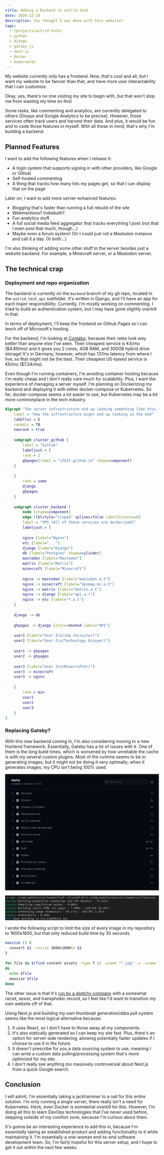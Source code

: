 ```yaml
---
title: Adding a Backend to astrid.tech
date: 2020-12-20
description: You thought I was done with this website?
tags:
  - /projects/astrid-tech/
  - python
  - django
  - gatsby-js
  - next-js
  - docker
  - kubernetes
---
```


My website currently only has a frontend. Now, that's cool and all, but I want
my website to be fancier than that, and have more user interactability that I
can customize.

Okay, yes, there's no one visiting my site to begin with, but that won't stop me
from wasting my time on this!

Some tasks, like commenting and analytics, are currently delegated to others
(Disqus and Google Analytics to be precise). However, those services often track
users and harvest their data. And plus, it would be fun and to code those
features in myself. With all these in mind, that's why I'm building a backend.

## Planned Features

I want to add the following features when I release it:

- A login system that supports signing in with other providers, like Google or
  Github
- Self-hosted commenting
- A thing that tracks how many hits my pages get, so that I can display that on
  the page

Later on, I want to add more server-enhanced features:

- Blogging that's faster than running a full rebuild of the site
- Webmentions? IndieAuth?
- Fun analytics stuff.
- A full social media feed aggregator that tracks everything I post (not that I
  even post that much, though...)
- Maybe even a forum system! (Or I could just roll a Mastodon instance and call
  it a day. Or both...)

I'm also thinking of adding some other stuff to the server besides just a
website backend. For example, a Minecraft server, or a Mastodon server.

## The technical crap

### Deployment and repo organization

The backend is currently on the `backend` branch of my git repo, located in the
`astrid_tech_api` subfolder. It's written in Django, and I'll have an app for
each major responsibility. Currently, I'm mostly working on commenting. I tried
to build an authentication system, but I may have gone slightly overkill in
that.

In terms of deployment, I'll keep the frontend on Github Pages so I can leech
off of Microsoft's hosting.

For the backend, I'm looking at [Contabo](https://contabo.com/), because their
rates look way better than anyone else I've seen. Their cheapest service is
€4/mo (\$4.89/mo) and it gives you 2 cores, 4GB RAM, and 300GB hybrid drive
storage! It's in Germany, however, which has 137ms latency from where I live, so
that might not be the best. Their cheapest US-based service is €6/mo
(\$7.34/mo).

Even though I'm running containers, I'm avoiding container hosting because I'm
really cheap and I don't really care much for scalability. Plus, I want the
experience of managing a server myself. I'm planning on Dockerizing my backend
and deploying it with either docker-compose or Kubernetes. So far,
docker-compose seems a lot easier to use, but Kubernetes may be a bit more
commonplace in the tech industry.

```dot
digraph "The server infrastructure end up looking something like this." {
    label = "How the infrastructure might end up looking in the end"
    labelloc = b
    rankdir = TB
    newrank = true

    subgraph cluster_github {
        label = "Github"
        labeljust = l
        rank = 2
        ghpages[label = "ifd3f.github.io" shape=component]
    }

    {
        rank = same
        django
        ghpages
    }

    subgraph cluster_backend {
        node [shape=component]
        edge [lblstyle="sloped" splines=false labeldistance=0]
        label = "VPS (All of these services are dockerized)"
        labeljust = l

        nginx [label="Nginx"]
        etc [label="..."]
        django [label="Django"]
        db [label="Postgres" shape=cylinder]
        mastodon [label="Mastodon"]
        matrix [label="Matrix"]
        minecraft [label="Minecraft"]

        nginx -> mastodon [label="mastodon.a.t"]
        nginx -> minecraft [label="dynmap.mc.a.t"]
        nginx -> matrix [label="matrix.a.t"]
        nginx -> django [label="api.a.t"]
        nginx -> etc [label="*.a.t"]
    }

    django -> db

    ghpages -> django [style=dashed label="API"]

    user1 [label="User 1\n(Job recruiter)"]
    user2 [label="User 2\n(Technology Enjoyer)"]

    user1 -> ghpages
    user2 -> ghpages

    user3 [label="User 3\n(Minecrafter)"]
    user3 -> minecraft
    user3 -> nginx

    {
        rank = min
        user1
        user2
        user3
    }
}
```

### Replacing Gatsby?

With this new backend coming in, I'm also considering moving to a new frontend
framework. Essentially, Gatsby has a lot of issues with it. One of them is the
long build times, which is worsened by how unreliable the cache is with my
several custom plugins. Most of the runtime seems to be in generating images,
but it might not be doing it very optimally; when it generates images, my CPU
isn't being 100% used.

![Wow, these are very long build times, I wonder what could be causing it?](./gatsby-build-ci.png)

![Image generation. It's all image generation.](./gatsby-build.png)

I wrote the following script to limit the size of every image in my repository
to 1600x1600, but that only reduced build time by 30 seconds.

```bash
maxsize () {
  convert $1 -resize 1600x1600\> $1
}

for file in $(find content assets -type f \( -iname "*.jpg" -o -iname "*.png" -o -iname "*.jpeg" \) )
do
  echo $file
  maxsize $file
done
```

The other issue is that it's
[run by a sketchy company](https://twitter.com/tesseralis/status/1293649007739191296)
with a somewhat racist, sexist, and transphobic record, so I feel like I'd want
to transition my own website off of that.

Using Next.js and building my own thumbnail generation/data pull system seems
like the most logical alternative because:

1. It uses React, so I don't have to throw away all my components.
2. It's also statically generated so I can keep my site fast. Plus, there's an
   option for server-side rendering, allowing potentially faster updates if I
   choose to use it in the future.
3. It doesn't prescribe for you a data sourcing system to use, meaning I can
   write a custom data pulling/processing system that's more optimized for my
   site.
4. I don't really see anything _too_ massively controversial about Next.js from
   a quick Google search.

## Conclusion

I will admit, I'm essentially taking a jackhammer to a nail for this entire
solution. I'm only running a single server, there really isn't a need for
Kubernetes. Heck, even Docker is somewhat overkill for this. However, I'm doing
all this to learn DevOps technologies that I've never used before, stepping
outside of my comfort zone, because I'm curious about them.

It's gonna be an interesting experience to add this in, because I'm essentially
taking an established product and adding functionality to it while maintaining
it. I'm essentially a one-woman end-to-end software development team. So, I'm
fairly hopeful for this server setup, and I hope to get it out within the next
few weeks.
